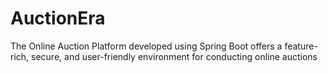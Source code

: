 # AuctionEra
The Online Auction Platform developed using Spring Boot offers a feature-rich, secure, and user-friendly environment for conducting online auctions
